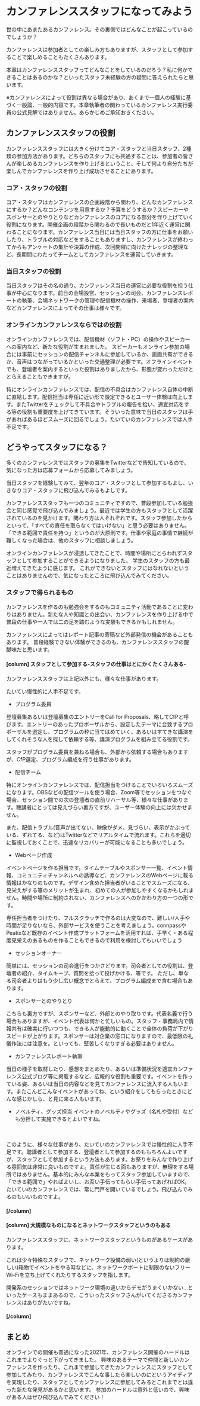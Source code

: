 # カンファレンススタッフになってみよう

世の中にあまたあるカンファレンス。その裏側ではどんなことが起こっているのでしょうか？

カンファレンスは参加者としての楽しみ方もありますが、スタッフとして参加することで楽しめることもたくさんあります。

本章はカンファレンススタッフってどんなことをしているのだろう？私に何かできることはあるのかな？といったスタッフ未経験の方の疑問に答えられたらと思います。

※カンファレンスによって役割は異なる場合があり、あくまで一個人の経験に基づく一般論、一般的内容です。本章執筆者の関わっているカンファレンス実行委員の公式見解ではありません。あらかじめご承知おきください。

## カンファレンススタッフの役割

カンファレンススタッフには大きく分けてコア・スタッフと当日スタッフ、2種類の参加方法があります。どちらのスタッフにも共通することは、参加者の皆さんが楽しめるカンファレンスを作り上げるということ、そして何より自分たちが楽しんでカンファレンスを作り上げ成功させることにあります。

### コア・スタッフの役割

コア・スタッフはカンファレンスの企画段階から関わり、どんなカンファレンスにするか？どんなコンテンツを用意するか？予算をどうするか？スピーカーやスポンサーとのやりとりなどカンファレンスのコアになる部分を作り上げていく役割になります。開催企画の段階から関わるので長いものだと1年近く運営に関わることになります。カンファレンス当日には当日スタッフの方に仕事をお願いしたり、トラブルの対応などをすることもありますし、カンファレンスが終わってからもアンケートの集計や決算の作成、次回開催に向けたナレッジの整理など、長期間にわたってチームとしてカンファレンスを運営していきます。

### 当日スタッフの役割

当日スタッフはその名の通り、カンファレンス当日の運営に必要な役割を担う仕事が中心になります。前日の会場設営、セッションの司会、カンファレンスレポートの執筆、会場ネットワークの管理や配信機材の操作、来場者、登壇者の案内などカンファレンスによってその仕事は様々です。

### オンラインカンファレンスならではの役割

オンラインカンファレンスでは、配信機材（ソフト・PC）の操作やスピーカーへの案内など、新たな役割が生まれました。
スピーカーもオンライン参加の場合には事前にセッションの配信チャンネルに参加しているか、画面共有ができるか、音声はつながっているかといった交通整理が必要です。オフラインイベントでも、登壇者を案内するといった役割はありましたから、形態が変わっただけととらえることもできますが。

特にオンラインカンファレンスでは、配信の不具合はカンファレンス自体の中断に直結します。配信担当は専任に近い形で設定できるとユーザー体験は向上します。またTwitterをチェックして不具合やトラブルの報告を拾い、適宜対応をする等の役割も重要度を上げてきています。そういった意味で当日のスタッフは手があればあるほどスムーズに回るでしょう。たいていのカンファレンスでは人手不足です。

## どうやってスタッフになる？

多くのカンファレンスではスタッフの募集をTwitterなどで告知しているので、気になった方は応募フォームから応募してみましょう。

当日スタッフを経験してみて、翌年のコア・スタッフとして参加するもよし、いきなりコア・スタッフに飛び込んでみるもよしです。

カンファレンススタッフも一つのコミュニティですので、普段参加している勉強会と同じ感覚で飛び込んでみましょう。最近では学生の方もスタッフとして活躍されているのを見かけます。関わり方は人それぞれです。スタッフ参加したからといって、「すべての責任を取らなくてはいけない」と思う必要はありません。「できる範囲で責任を持つ」というのが大原則です。仕事や家庭の事情で継続が難しくなった場合は、他のスタッフに相談しましょう。

オンラインカンファレンスが浸透してきたことで、時間や場所にとらわれずスタッフとして参加することができるようになりました。
学生のスタッフの方も最近増えてきたように感じます。
これができないとスタッフにはなれないということはありませんので、気になったところに飛び込んでみてください。

### スタッフで得られるもの

カンファレンスを作るのも勉強会をするのもコミュニティ活動であることに変わりはありません。新たな人や知識との出会い、カンファレンスを作り上げる中で普段の仕事や一人では二の足を踏むような実験もできるかもしれません。

カンファレンスによってはレポート記事の寄稿など外部発信の機会があることもあります。
普段経験できない体験ができるのも、カンファレンススタッフの醍醐味だと思います。

#### [column] スタッフとして参加する-スタッフの仕事はとにかくたくさんある-

カンファレンススタッフは上記以外にも、様々な仕事があります。

たいてい慢性的に人手不足です。

- プログラム委員

登壇募集あるいは登壇募集のエントリーをCall for Proposals、略してCfPと呼びます。エントリーのあったプロポーザルから、設定したテーマに合致するプロポーザルを選定し、プログラムの枠に当てはめていく、あるいはすてきな講演をしてくれそうな人を探して依頼する等、講演プログラムを組み立てる役割です。

スタッフがプログラム委員を兼ねる場合も、外部から依頼する場合もありますが、CfP選定、プログラム編成を行う仕事があります。

- 配信チーム

特にオンラインカンファレンスでは、配信担当をつけることでいろいろスムーズになります。OBSなどの配信ツールを使う場合、Zoom等でセッションをつなぐ場合、セッション間での次の登壇者の直前リハーサル等、様々な仕事があります。聴講者にとっては見えづらい裏方ですが、ユーザー体験の向上には欠かせません。

また、配信トラブル(音声が出てない、映像がダメ、見づらい、表示がかぶっている、ずれてる、など)はTwitterなどでリアルタイムで流れます。これらを適切に監視しておくことで、迅速なリカバリーが可能になることも多いでしょう。

- Webページ作成

イベントページを作る担当です。タイムテーブルやスポンサー一覧、イベント情報、コミュニティチャンネルへの誘導など、カンファレンスのWebページに載る情報はかなりのものです。デザイン含めた担当者がいることでスムーズになる、見栄えがする等のメリットが生まれ、初めての人が参加しやすくなるかもしれません。時間や場所に制約されない、カンファレンスへのかかわり方の一つの形です。

専任担当者をつけたり、フルスクラッチで作るのは大変なので、難しい/人手や時間が足りないなら、外部サービスを使うことを考えましょう。connpassやPeatixなど既存のイベント作成プラットフォームを活用すれば、手早く・ある程度見栄えのあるものを作ることもできるので利用を検討してもいいでしょう

- セッションオーナー

簡単には、セッションの司会進行をつかさどります。司会者としての役割は、登壇者の紹介、タイムキープ、質問を拾って投げかける、等です。
ただし、単なる司会者よりはもう少し広い概念でとらえて、プログラム編成まで含む場合もあります。

- スポンサーとのやりとり

こちらも裏方ですが、スポンサーなど、外部とのやり取りです。代表名義で行う場合もありますが、イベント代表は何かと忙しいもの。スタッフ・事務局内で情報共有は確実に行いつつも、できる人が能動的に動くことで全体の負荷が下がりスピードが上がります。スポンサーは対企業の窓口になりますので、最低限の礼儀作法には注意を。といっても、堅苦しくなりすぎる必要はありません。

- カンファレンスレポート執筆

当日の様子を取材したり、感想をまとめたり、あるいは準備状況を適宜カンファレンス公式ブログ等に掲載するなど、広報的な役割も重要です。イベントを作っている姿、あるいは当日の内容などを見てカンファレンスに流入する人もいます。またこんどこんなイベントがあってね、という紹介をしてもらったときにどんな感じかしら、と見に来る人もいます。

- ノベルティ、グッズ担当
イベントのノベルティやグッズ（名札や受付）なども分担して実施できるとよいですね。

　

このように、様々な仕事があり、たいていのカンファレンスでは慢性的に人手不足です。聴講者として参加する、登壇者として参加するのももちろんよいですが、スタッフとして参加するという方法もあります。お祭りをみんなで作り上げる雰囲気は非常に良いものですよ。責任が生じる面もありますが、無理をする場所ではありません。基本的にみんな本業をもってスタッフ参加していますので、「できる範囲で」やればよいし、お互い手伝ってもらい手伝ってあげればOK。たいていのカンファレンスでは、常に門戸を開いているでしょう。飛び込んでみるのもいいものですよ。

#### [/column]

#### [column] 大規模なものになるとネットワークスタッフというのもある

カンファレンススタッフに、ネットワークスタッフというものがあるケースがあります。

これは少々特殊なスタッフで、ネットワーク設備の弱い(というよりは制約の厳しい)箱物でイベントをやる時などに、ネットワークポートに制限のないフリーWi-Fiを立ち上げてくれたりするスタッフを指します。

開発系のセッションではネットワーク環境の違いからデモがうまくいかない…といったケースもままあるので、こういったスタッフさんがいてくださるカンファレンスはありがたいですね。

#### [/column]

## まとめ

オンラインでの開催も普通になった2021年、カンファレンス開催のハードルはこれまでよりぐっと下がってきました。
興味のあるテーマで仲間と新しいカンファレンスを作ったり、これまで参加してきたカンファレンスにスタッフとして参加してみたり、カンファレンスでこんな事したら楽しいのにというアイディアを実現したり、スタッフとしてカンファレンスに参加してみるとこれまでとは違った新たな発見があるかと思います。
参加のハードルは意外と低いので、興味がある人はぜひ飛び込んでみてください！
